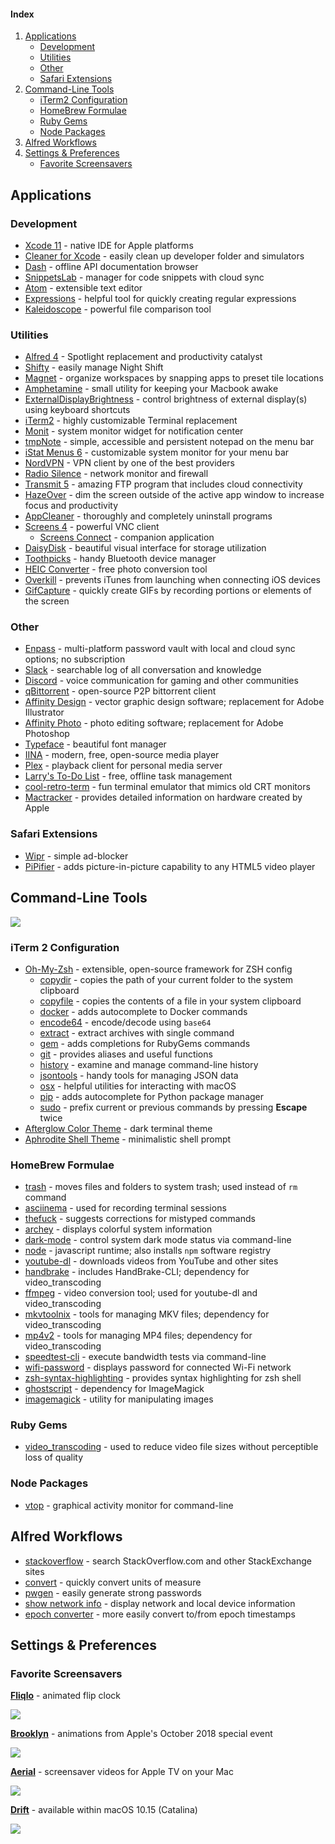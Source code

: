 

#### Index
1. [Applications](#Applications)
    - [Development](#development)
    - [Utilities](#utilities)
    - [Other](#other)
    - [Safari Extensions](#safari-extensions)
2. [Command-Line Tools](#command-line-tools)
    - [iTerm2 Configuration](#iterm2-configuration)
    - [HomeBrew Formulae](#homebrew-formulae)
    - [Ruby Gems](#ruby-gems)
    - [Node Packages](#node-packages)
3. [Alfred Workflows](#alfred-workflows)
4. [Settings & Preferences](#settings--preferences)
    - [Favorite Screensavers](#favorite-screensavers)

## Applications

### Development

- [Xcode 11](https://apps.apple.com/us/app/xcode/id497799835) - native IDE for Apple platforms
- [Cleaner for Xcode](https://apps.apple.com/us/app/cleaner-for-xcode/id1296084683) - easily clean up developer folder and simulators
- [Dash](https://kapeli.com/dash) - offline API documentation browser
- [SnippetsLab](https://apps.apple.com/us/app/snippetslab/id1006087419) - manager for code snippets with cloud sync
- [Atom](https://atom.io) - extensible text editor
- [Expressions](https://apps.apple.com/us/app/expressions/id913158085) - helpful tool for quickly creating regular expressions
- [Kaleidoscope](https://www.kaleidoscopeapp.com) - powerful file comparison tool

### Utilities
- [Alfred 4](https://www.alfredapp.com) - Spotlight replacement and productivity catalyst
- [Shifty](https://shifty.natethompson.io/en/) - easily manage Night Shift
- [Magnet](https://magnet.crowdcafe.com) - organize workspaces by snapping apps to preset tile locations
- [Amphetamine](https://apps.apple.com/us/app/amphetamine/id937984704) - small utility for keeping your Macbook awake
- [ExternalDisplayBrightness](https://github.com/fnesveda/ExternalDisplayBrightness) - control brightness of external display(s) using keyboard shortcuts
- [iTerm2](https://iterm2.com) - highly customizable Terminal replacement
- [Monit](https://apps.apple.com/us/app/monit/id1014850245) - system monitor widget for notification center
- [tmpNote](https://apps.apple.com/us/app/tmpnote/id1293664761) - simple, accessible and persistent notepad on the menu bar
- [iStat Menus 6](https://bjango.com/mac/istatmenus/) - customizable system monitor for your menu bar
- [NordVPN](https://apps.apple.com/us/app/vpn-by-nordvpn-web-security/id1116599239) - VPN client by one of the best providers
- [Radio Silence](https://radiosilenceapp.com) - network monitor and firewall
- [Transmit 5](https://www.panic.com/transmit/) - amazing FTP program that includes cloud connectivity
- [HazeOver](https://hazeover.com) - dim the screen outside of the active app window to increase focus and productivity
- [AppCleaner](https://freemacsoft.net/appcleaner/) - thoroughly and completely uninstall programs
- [Screens 4](https://edovia.com/en/screens-mac/) - powerful VNC client
  - [Screens Connect](https://screensconnect.com/en/) - companion application
- [DaisyDisk](https://daisydiskapp.com) - beautiful visual interface for storage utilization
- [Toothpicks](https://apps.apple.com/us/app/toothpicks/id998361254) - handy Bluetooth device manager
- [HEIC Converter](https://apps.apple.com/us/app/imazing-heic-converter/id1292198261) - free photo conversion tool
- [Overkill](https://github.com/KrauseFx/overkill-for-mac) - prevents iTunes from launching when connecting iOS devices
- [GifCapture](https://github.com/onmyway133/GifCapture) - quickly create GIFs by recording portions or elements of the screen


### Other
- [Enpass](https://www.enpass.io) - multi-platform password vault with local and cloud sync options; no subscription
- [Slack](https://slack.com) - searchable log of all conversation and knowledge
- [Discord](https://discordapp.com) - voice communication for gaming and other communities
- [qBittorrent](https://www.qbittorrent.org) - open-source P2P bittorrent client
- [Affinity Design](https://affinity.serif.com/en-us/designer/) - vector graphic design software; replacement for Adobe Illustrator
- [Affinity Photo](https://affinity.serif.com/en-us/photo/) - photo editing software; replacement for Adobe Photoshop
- [Typeface](https://typefaceapp.com) - beautiful font manager
- [IINA](https://iina.io) - modern, free, open-source media player
- [Plex](https://www.plex.tv) - playback client for personal media server
- [Larry's To-Do List](https://apps.apple.com/us/app/larrys-to-do-list/id1450996604) - free, offline task management
- [cool-retro-term](https://github.com/Swordfish90/cool-retro-term) - fun terminal emulator that mimics old CRT monitors
- [Mactracker](http://mactracker.ca) - provides detailed information on hardware created by Apple

### Safari Extensions

- [Wipr](https://apps.apple.com/us/app/wipr/id1320666476) - simple ad-blocker
- [PiPifier](https://github.com/arnoappenzeller/PiPifier) - adds picture-in-picture capability to any HTML5 video player

## Command-Line Tools

![](https://i.imgur.com/tPfkzRo.png)

### iTerm 2 Configuration

- [Oh-My-Zsh](https://ohmyz.sh) - extensible, open-source framework for ZSH config
  - [copydir](https://github.com/robbyrussell/oh-my-zsh/tree/master/plugins/copydir) - copies the path of your current folder to the system clipboard
  - [copyfile](https://github.com/robbyrussell/oh-my-zsh/tree/master/plugins/copyfile) - copies the contents of a file in your system clipboard
  - [docker](https://github.com/robbyrussell/oh-my-zsh/tree/master/plugins/docker) - adds autocomplete to Docker commands
  - [encode64](https://github.com/robbyrussell/oh-my-zsh/tree/master/plugins/encode64) - encode/decode using `base64`
  - [extract](https://github.com/robbyrussell/oh-my-zsh/tree/master/plugins/extract) - extract archives with single command
  - [gem](https://github.com/robbyrussell/oh-my-zsh/tree/master/plugins/gem) - adds completions for RubyGems commands
  - [git](https://github.com/robbyrussell/oh-my-zsh/tree/master/plugins/git/) - provides aliases and useful functions
  - [history](https://github.com/robbyrussell/oh-my-zsh/tree/master/plugins/history) - examine and manage command-line history
  - [jsontools](https://github.com/robbyrussell/oh-my-zsh/tree/master/plugins/jsontools) - handy tools for managing JSON data
  - [osx](https://github.com/robbyrussell/oh-my-zsh/tree/master/plugins/osx) - helpful utilities for interacting with macOS
  - [pip](https://github.com/robbyrussell/oh-my-zsh/tree/master/plugins/pip) - adds autocomplete for Python package manager
  - [sudo](https://github.com/robbyrussell/oh-my-zsh/tree/master/plugins/sudo) - prefix current or previous commands by pressing **Escape** twice
- [Afterglow Color Theme](https://raw.githubusercontent.com/mbadolato/iTerm2-Color-Schemes/master/schemes/Afterglow.itermcolors) - dark terminal theme
- [Aphrodite Shell Theme](https://github.com/win0err/aphrodite-terminal-theme) - minimalistic shell prompt

### HomeBrew Formulae

- [trash](https://formulae.brew.sh/formula/trash) - moves files and folders to system trash; used instead of `rm` command
- [asciinema](https://formulae.brew.sh/formula/asciinema) - used for recording terminal sessions
- [thefuck](https://formulae.brew.sh/formula/thefuck) - suggests corrections for mistyped commands
- [archey](https://formulae.brew.sh/formula/archey) - displays colorful system information
- [dark-mode](https://formulae.brew.sh/formula/dark-mode) - control system dark mode status via command-line
- [node](https://formulae.brew.sh/formula/node) - javascript runtime; also installs `npm` software registry
- [youtube-dl](https://formulae.brew.sh/formula/youtube-dl) - downloads videos from YouTube and other sites
- [handbrake](https://formulae.brew.sh/formula/handbrake) - includes HandBrake-CLI; dependency for video_transcoding
- [ffmpeg](https://formulae.brew.sh/formula/ffmpeg) - video conversion tool; used for youtube-dl and video_transcoding
- [mkvtoolnix](https://formulae.brew.sh/formula/mkvtoolnix) - tools for managing MKV files; dependency for video_transcoding
- [mp4v2](https://formulae.brew.sh/formula/mp4v2) - tools for managing MP4 files; dependency for video_transcoding
- [speedtest-cli](https://formulae.brew.sh/formula/speedtest-cli) - execute bandwidth tests via command-line
- [wifi-password](https://formulae.brew.sh/formula/wifi-password) - displays password for connected Wi-Fi network
- [zsh-syntax-highlighting](https://formulae.brew.sh/formula/zsh-syntax-highlighting) - provides syntax highlighting for zsh shell
- [ghostscript](https://formulae.brew.sh/formula/ghostscript) - dependency for ImageMagick
- [imagemagick](https://formulae.brew.sh/formula/imagemagick) - utility for manipulating images

### Ruby Gems
- [video_transcoding](https://rubygems.org/gems/video_transcoding) - used to reduce video file sizes without perceptible loss of quality

### Node Packages

- [vtop](https://www.npmjs.com/package/vtop) - graphical activity monitor for command-line

## Alfred Workflows

- [stackoverflow](https://pacmax.org/pac/deanishe-alfred-stackoverflow/) - search StackOverflow.com and other StackExchange sites
- [convert](https://pacmax.org/pac/deanishe-alfred-convert/) - quickly convert units of measure
- [pwgen](https://pacmax.org/pac/deanishe-alfred-pwgen/) - easily generate strong passwords
- [show network info](https://pacmax.org/pac/jeppestaerk-alfred-show-network-info/) - display network and local device information
- [epoch converter](https://pacmax.org/pac/snooze92-alfred-epoch-converter/) - more easily convert to/from epoch timestamps


## Settings & Preferences

### Favorite Screensavers

[**Fliqlo**](https://fliqlo.com) - animated flip clock

![](https://i.imgur.com/g01KHFp.png)

[**Brooklyn**](https://github.com/pedrommcarrasco/Brooklyn) - animations from Apple's October 2018 special event

![](https://i.imgur.com/qsdmz49.png)

[**Aerial**](https://github.com/JohnCoates/Aerial) - screensaver videos for Apple TV on your Mac

![](https://i.imgur.com/z9ONAoT.png)

[**Drift**](#) - available within macOS 10.15 (Catalina)

![](https://i.imgur.com/ITxY1nB.png)
